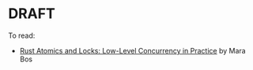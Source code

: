 # DRAFT

To read:

- [Rust Atomics and Locks: Low-Level Concurrency in Practice](https://marabos.nl/atomics/) by Mara Bos
